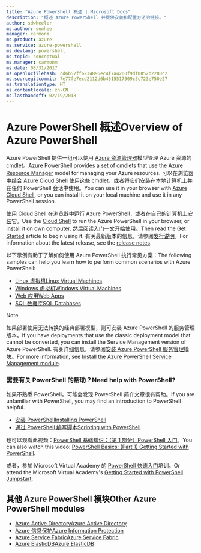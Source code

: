 ```yaml
---
title: "Azure PowerShell 概述 | Microsoft Docs"
description: "概述 Azure PowerShell 并提供安装和配置方法的链接。"
author: sdwheeler
ms.author: sewhee
manager: carmonm
ms.product: azure
ms.service: azure-powershell
ms.devlang: powershell
ms.topic: conceptual
ms.manager: carmonm
ms.date: 08/31/2017
ms.openlocfilehash: cd6b57ff6234895ec4f7a4200f9df0852b2280c2
ms.sourcegitcommit: 7e77fe7ecd2112d6b4515517509c5c723e750e27
ms.translationtype: HT
ms.contentlocale: zh-CN
ms.lasthandoff: 02/19/2018
---
```

# <a name="overview-of-azure-powershell"></a><span data-ttu-id="0f072-103">Azure PowerShell 概述</span><span class="sxs-lookup"><span data-stu-id="0f072-103">Overview of Azure PowerShell</span></span>

<span data-ttu-id="0f072-104">Azure PowerShell 提供一组可以使用 [Azure 资源管理器](/azure/azure-resource-manager/resource-group-overview)模型管理 Azure 资源的 cmdlet。</span><span class="sxs-lookup"><span data-stu-id="0f072-104">Azure PowerShell provides a set of cmdlets that use the [Azure Resource Manager](/azure/azure-resource-manager/resource-group-overview) model for managing your Azure resources.</span></span> <span data-ttu-id="0f072-105">可以在浏览器中结合 [Azure Cloud Shell](/azure/cloud-shell/overview) 使用这些 cmdlet，或者将它们安装在本地计算机上并在任何 PowerShell 会话中使用。</span><span class="sxs-lookup"><span data-stu-id="0f072-105">You can use it in your browser with [Azure Cloud Shell](/azure/cloud-shell/overview), or you can install it on your local machine and use it in any PowerShell session.</span></span>

<span data-ttu-id="0f072-106">使用 [Cloud Shell](/azure/cloud-shell/overview) 在浏览器中运行 Azure PowerShell，或者在自己的计算机上[安装](install-azurerm-ps.md)它。</span><span class="sxs-lookup"><span data-stu-id="0f072-106">Use the [Cloud Shell](/azure/cloud-shell/overview) to run the Azure PowerShell in your browser, or [install](install-azurerm-ps.md) it on own computer.</span></span> <span data-ttu-id="0f072-107">然后阅读[入门](get-started-azureps.md)一文开始使用。</span><span class="sxs-lookup"><span data-stu-id="0f072-107">Then read the [Get Started](get-started-azureps.md) article to begin using it.</span></span> <span data-ttu-id="0f072-108">有关最新版本的信息，请参阅[发行说明](release-notes-azureps.md)。</span><span class="sxs-lookup"><span data-stu-id="0f072-108">For information about the latest release, see the [release notes](release-notes-azureps.md).</span></span>

<span data-ttu-id="0f072-109">以下示例有助于了解如何使用 Azure PowerShell 执行常见方案：</span><span class="sxs-lookup"><span data-stu-id="0f072-109">The following samples can help you learn how to perform common scenarios with Azure PowerShell:</span></span>

* [<span data-ttu-id="0f072-110">Linux 虚拟机</span><span class="sxs-lookup"><span data-stu-id="0f072-110">Linux Virtual Machines</span></span>](/azure/virtual-machines/virtual-machines-linux-powershell-samples?toc=/powershell/azure/toc.json)
* [<span data-ttu-id="0f072-111">Windows 虚拟机</span><span class="sxs-lookup"><span data-stu-id="0f072-111">Windows Virtual Machines</span></span>](/azure/virtual-machines/virtual-machines-windows-powershell-samples?toc=/powershell/azure/toc.json)
* [<span data-ttu-id="0f072-112">Web 应用</span><span class="sxs-lookup"><span data-stu-id="0f072-112">Web Apps</span></span>](/azure/app-service-web/app-service-powershell-samples?toc=/powershell/azure/toc.json)
* [<span data-ttu-id="0f072-113">SQL 数据库</span><span class="sxs-lookup"><span data-stu-id="0f072-113">SQL Databases</span></span>](/azure/sql-database/sql-database-powershell-samples?toc=/powershell/azure/toc.json)

> [!NOTE]
> <span data-ttu-id="0f072-114">如果部署使用无法转换的经典部署模型，则可安装 Azure PowerShell 的服务管理版本。</span><span class="sxs-lookup"><span data-stu-id="0f072-114">If you have deployments that use the classic deployment model that cannot be converted, you can install the Service Management version of Azure PowerShell.</span></span> <span data-ttu-id="0f072-115">有关详细信息，请参阅[安装 Azure PowerShell 服务管理模块](/powershell/azure/servicemanagement/install-azure-ps)。</span><span class="sxs-lookup"><span data-stu-id="0f072-115">For more information, see [Install the Azure PowerShell Service Management module](/powershell/azure/servicemanagement/install-azure-ps).</span></span>


### <a name="need-help-with-powershell"></a><span data-ttu-id="0f072-116">需要有关 PowerShell 的帮助？</span><span class="sxs-lookup"><span data-stu-id="0f072-116">Need help with PowerShell?</span></span>

<span data-ttu-id="0f072-117">如果不熟悉 PowerShell，可能会发现 PowerShell 简介文章很有帮助。</span><span class="sxs-lookup"><span data-stu-id="0f072-117">If you are unfamiliar with PowerShell, you may find an introduction to PowerShell helpful.</span></span>

* [<span data-ttu-id="0f072-118">安装 PowerShell</span><span class="sxs-lookup"><span data-stu-id="0f072-118">Installing PowerShell</span></span>](/powershell/scripting/installing-windows-powershell)
* [<span data-ttu-id="0f072-119">通过 PowerShell 编写脚本</span><span class="sxs-lookup"><span data-stu-id="0f072-119">Scripting with PowerShell</span></span>](/powershell/scripting/scripting-with-windows-powershell)

<span data-ttu-id="0f072-120">也可以观看此视频：[PowerShell 基础知识：（第 1 部分）PowerShell 入门](https://channel9.msdn.com/Blogs/Taste-of-Premier/PowerShellBasicsPart1)。</span><span class="sxs-lookup"><span data-stu-id="0f072-120">You can also watch this video: [PowerShell Basics: (Part 1) Getting Started with PowerShell](https://channel9.msdn.com/Blogs/Taste-of-Premier/PowerShellBasicsPart1).</span></span>

<span data-ttu-id="0f072-121">或者，参加 Microsoft Virtual Academy 的 [PowerShell 快速入门](https://mva.microsoft.com/liveevents/powershell-jumpstart)培训。</span><span class="sxs-lookup"><span data-stu-id="0f072-121">Or attend the Microsoft Virtual Academy's [Getting Started with PowerShell Jumpstart](https://mva.microsoft.com/liveevents/powershell-jumpstart).</span></span>

## <a name="other-azure-powershell-modules"></a><span data-ttu-id="0f072-122">其他 Azure PowerShell 模块</span><span class="sxs-lookup"><span data-stu-id="0f072-122">Other Azure PowerShell modules</span></span>

* [<span data-ttu-id="0f072-123">Azure Active Directory</span><span class="sxs-lookup"><span data-stu-id="0f072-123">Azure Active Directory</span></span>](/powershell/azure/active-directory/)
* [<span data-ttu-id="0f072-124">Azure 信息保护</span><span class="sxs-lookup"><span data-stu-id="0f072-124">Azure Information Protection</span></span>](/powershell/azure/aip/)
* [<span data-ttu-id="0f072-125">Azure Service Fabric</span><span class="sxs-lookup"><span data-stu-id="0f072-125">Azure Service Fabric</span></span>](/powershell/azure/service-fabric/)
* [<span data-ttu-id="0f072-126">Azure ElasticDB</span><span class="sxs-lookup"><span data-stu-id="0f072-126">Azure ElasticDB</span></span>](/powershell/azure/elasticdbjobs/)
